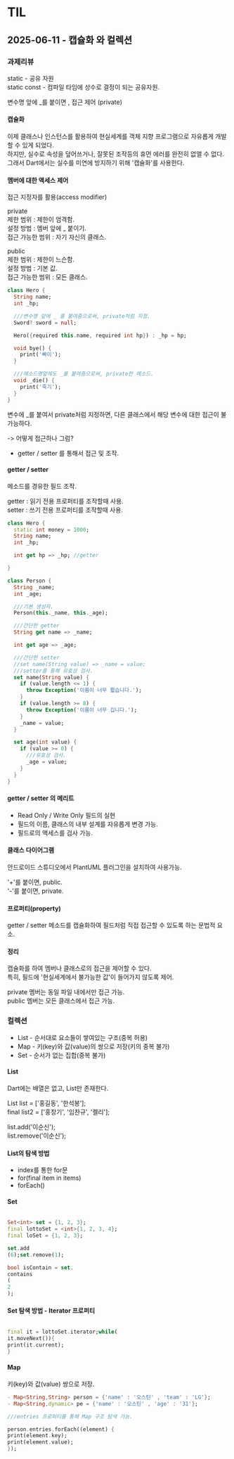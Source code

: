 # TIL

## 2025-06-11 - 캡슐화 와 컬렉션

### 과제리뷰

static - 공유 자원    
static const - 컴파일 타임에 상수로 결정이 되는 공유자원.

변수명 앞에 _를 붙이면 , 접근 제어 (private)

#### 캡슐화

이제 클래스나 인스턴스를 활용하여 현실세계를 객체 지향 프로그램으로 자유롭게 개발할 수 있게 되었다.     
하지만, 실수로 속성을 덮어쓰거나, 잘못된 조작등의 휴먼 에러를 완전히 없앨 수 없다.     
그래서 Dart에서는 실수를 미연에 방지하기 위해 '캡슐화'를 사용한다.

#### 멤버에 대한 액세스 제어

접근 지정자를 활용(access modifier)

private    
제한 범위 : 제한이 엄격함.    
설정 방법 : 멤버 앞에 _ 붙이기.     
접근 가능한 범위 : 자기 자신의 클래스.

public    
제한 범위 : 제한이 느슨함.   
설정 방법 : 기본 값.     
접근 가능한 범위 : 모든 클래스.

```dart
class Hero {
  String name;
  int _hp;

  ///변수명 앞에 _ 를 붙여줌으로써, private처럼 지정.
  Sword? sword = null;

  Hero({required this.name, required int hp}) : _hp = hp;

  void bye() {
    print('빠이');
  }

  ///메소드명앞에도 _를 붙여줌으로써, private한 메소드.
  void _die() {
    print('죽기');
  }
}
```

변수에 _를 붙여서 private처럼 지정하면, 다른 클래스에서 해당 변수에 대한 접근이 불가능하다.

-> 어떻게 접근하나 그럼?

- getter / setter 를 통해서 접근 및 조작.

#### getter / setter

메소드를 경유한 필드 조작.

getter : 읽기 전용 프로퍼티를 조작할때 사용.    
setter : 쓰기 전용 프로퍼티를 조작할때 사용.

```dart
class Hero {
  static int money = 1000;
  String name;
  int _hp;

  int get hp => _hp; //getter

}
```

```dart
class Person {
  String _name;
  int _age;

  ///기본 생성자.
  Person(this._name, this._age);

  ///간단한 getter
  String get name => _name;

  int get age => _age;

  ///간단한 setter
  //set name(String value) => _name = value;
  ///setter를 통해 유효성 검사.
  set name(String value) {
    if (value.length <= 1) {
      throw Exception('이름이 너무 짧습니다.');
    }
    if (value.length >= 8) {
      throw Exception('이름이 너무 깁니다.');
    }
    _name = value;
  }

  set age(int value) {
    if (value >= 0) {
      ///유효성 검사.
      _age = value;
    }
  }
}
```

#### getter / setter 의 메리트

- Read Only / Write Only 필드의 실현
- 필드의 이름, 클래스의 내부 설계를 자유롭게 변경 가능.
- 필드로의 액세스를 검사 가능.

#### 클래스 다이어그램

안드로이드 스튜디오에서 PlantUML 플러그인을 설치하여 사용가능.

'+'를 붙이면, public.     
'-'를 붙이면, private.

#### 프로퍼티(property)

getter / setter 메소드를 캡슐화하여 필드처럼 직접 접근할 수 있도록 하는 문법적 요소.

#### 정리

캡슐화를 하여 멤버나 클래스로의 접근을 제어할 수 있다.    
특히, 필드에 '현실세계에서 불가능한 값'이 들어가지 않도록 제어.

private 멤버는 동일 파일 내에서만 접근 가능.     
public 멤버는 모든 클래스에서 접근 가능.

### 컬렉션

- List - 순서대로 요소들이 쌓여있는 구조(중복 허용)
- Map - 키(key)와 값(value)의 쌍으로 저장(키의 중복 불가)
- Set - 순서가 없는 집합(중복 불가)

#### List

Dart에는 배열은 없고, List만 존재한다.

List<String> list = ['홍길동', '한석봉'];      
final list2 = <String>['홍창기', '임찬규', '켈리'];

list.add('이순신');     
list.remove('이순신');

#### List의 탐색 방법

- index를 통한 for문
- for(final item in items)
- forEach()

#### Set

```dart

Set<int> set = {1, 2, 3};
final lottoSet = <int>{1, 2, 3, 4};
final loSet = {1, 2, 3};

set.add
(6);set.remove(1);

bool isContain = set.
contains
(
2
);

```

#### Set 탐색 방법 - Iterator 프로퍼티

```dart

final it = lottoSet.iterator;while(
it.moveNext()){
print(it.current);
}
```

#### Map

키(key)와 값(value) 쌍으로 저장.

```dart
- Map<String,String> person = {'name' : '오스틴' , 'team' : 'LG'};
- Map<String,dynamic> pe = {'name' : '오스틴' , 'age' : '31'};

///entries 프로퍼티를 통해 Map 구조 탐색 가능. 

person.entries.forEach((element) {
print(element.key);
print(element.value);
});
```

